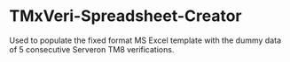 # TMxVeri-Spreadsheet-Creator
Used to populate the fixed format MS Excel template with the dummy data of 5 consecutive Serveron TM8 verifications.
